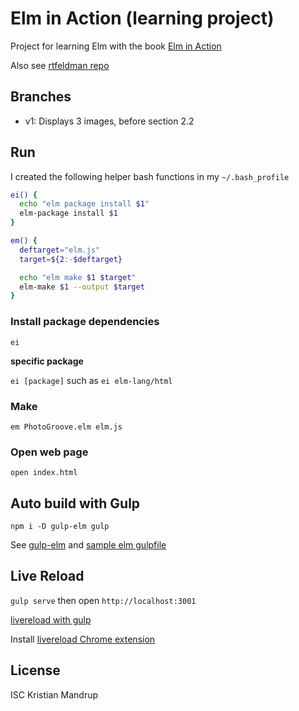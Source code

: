 # Elm in Action (learning project)

Project for learning Elm with the book [Elm in Action](https://www.manning.com/books/elm-in-action)

Also see [rtfeldman repo](https://github.com/rtfeldman/elm-in-action)

## Branches

- v1: Displays 3 images, before section 2.2

## Run

I created the following helper bash functions in my `~/.bash_profile`

```bash
ei() {
  echo "elm package install $1"
  elm-package install $1
}

em() {
  deftarget="elm.js"
  target=${2:-$deftarget}

  echo "elm make $1 $target"
  elm-make $1 --output $target
}
```

### Install package dependencies

`ei`

**specific package**

`ei [package]` such as `ei elm-lang/html`

### Make

`em PhotoGroove.elm elm.js`

### Open web page

`open index.html`

## Auto build with Gulp

`npm i -D gulp-elm gulp`

See [gulp-elm](https://www.npmjs.com/package/gulp-elm) and [sample elm gulpfile](https://gist.github.com/dennisreimann/cd8d45eefaba43199dcd)

## Live Reload

`gulp serve` then open `http://localhost:3001`

[livereload with gulp](https://scotch.io/tutorials/a-quick-guide-to-using-livereload-with-gulp)

Install [livereload Chrome extension](https://chrome.google.com/webstore/detail/livereload/jnihajbhpnppcggbcgedagnkighmdlei/related?hl=en)

## License

ISC Kristian Mandrup